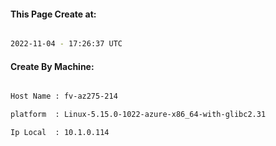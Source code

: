 
   
#### This Page Create at:

```bash

2022-11-04 - 17:26:37 UTC

```

#### Create By Machine:

```bash

Host Name : fv-az275-214

platform  : Linux-5.15.0-1022-azure-x86_64-with-glibc2.31

Ip Local  : 10.1.0.114

```

